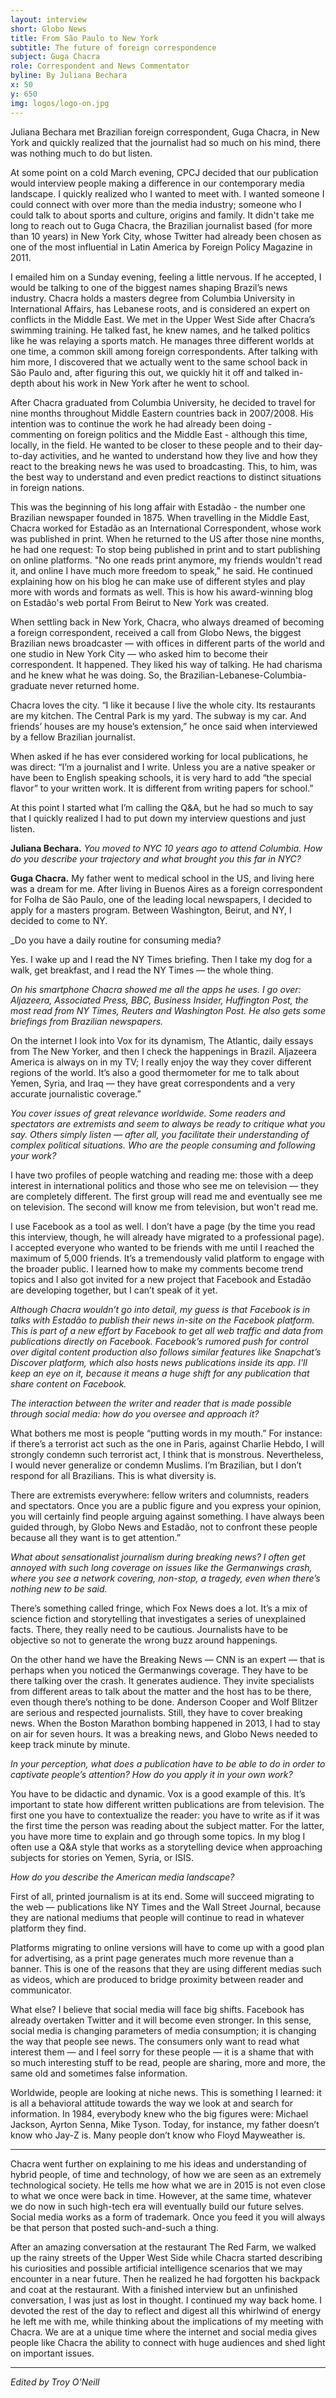 ```yaml
---
layout: interview
short: Globo News
title: From São Paulo to New York
subtitle: The future of foreign correspondence
subject: Guga Chacra
role: Correspondent and News Commentator
byline: By Juliana Bechara 
x: 50
y: 650
img: logos/logo-on.jpg
---
```



<p class="dek">Juliana Bechara met Brazilian foreign correspondent, Guga Chacra, in New York and quickly realized that the journalist had so much on his mind, there was nothing much to do but listen.</p>
   
At some point on a cold March evening, CPCJ decided that our publication would interview people making a difference in our contemporary media landscape. I quickly realized who I wanted to meet with. I wanted someone I could connect with over more than the media industry; someone who I could talk to about sports and culture, origins and family. It didn't take me long to reach out to Guga Chacra, the Brazilian journalist based (for more than 10 years) in New York City, whose Twitter had already been chosen as one of the most influential in Latin America by Foreign Policy Magazine in 2011.

I emailed him on a Sunday evening, feeling a little nervous. If he accepted, I would be talking to one of the biggest names shaping Brazil’s news industry. Chacra holds a masters degree from Columbia University in International Affairs, has Lebanese roots, and is considered an expert on conflicts in the Middle East. We met in the Upper West Side after Chacra’s swimming training. He talked fast, he knew names, and he talked politics like he was relaying a sports match. He manages three different worlds at one time, a common skill among foreign correspondents. After talking with him more, I discovered that we actually went to the same school back in São Paulo and, after figuring this out, we quickly hit it off and talked in-depth about his work in New York after he went to school. 

After Chacra graduated from Columbia University, he decided to travel for nine months throughout Middle Eastern countries back in 2007/2008. His intention was to continue the work he had already been doing - commenting on foreign politics and the Middle East - although this time, locally, in the field. He wanted to be closer to these people and to their day-to-day activities, and he wanted to understand how they live and how they react to the breaking news he was used to broadcasting. This, to him, was the best way to understand and even predict reactions to distinct situations in foreign nations.

This was the beginning of his long affair with Estadão - the number one Brazilian newspaper founded in 1875. When travelling in the Middle East, Chacra worked for Estadão as an International Correspondent, whose work was published in print. When he returned to the US after those nine months, he had one request: To stop being published in print and to start publishing on online platforms. "No one reads print anymore, my friends wouldn't read it, and online I have much more freedom to speak," he said. He continued explaining how on his blog he can make use of different styles and play more with words and formats as well. This is how his award-winning blog on Estadão's web portal From Beirut to New York was created.
  
When settling back in New York, Chacra, who always dreamed of becoming a foreign correspondent, received a call from Globo News, the biggest Brazilian news broadcaster — with offices in different parts of the world and one studio in New York City — who asked him to become their correspondent. It happened. They liked his way of talking. He had charisma and he knew what he was doing. So, the Brazilian-Lebanese-Columbia-graduate never returned home. 

Chacra loves the city. “I like it because I live the whole city. Its restaurants are my kitchen. The Central Park is my yard. The subway is my car. And friends’ houses are my house’s extension,”  he once said when interviewed by a fellow Brazilian journalist.
  
When asked if he has ever considered working for local publications, he was direct: “I’m a journalist and I write. Unless you are a native speaker or have been to English speaking schools, it is very hard to add “the special flavor” to your written work. It is different from writing papers for school.”

At this point I started what I’m calling the Q&A, but he had so much to say that I quickly realized I had to put down my interview questions and just listen.  

**Juliana Bechara.** _You moved to NYC 10 years ago to attend Columbia. How do you describe your trajectory and what brought you this far in NYC?_

**Guga Chacra.** My father went to medical school in the US, and living here was a dream for me. After living in Buenos Aires as a foreign correspondent for Folha de São Paulo, one of the leading local newspapers, I decided to apply for a masters program. Between Washington, Beirut, and NY, I decided to come to NY.
  
_Do you have a daily routine for consuming media?

Yes. I wake up and I read the NY Times briefing. Then I take my dog for a walk, get breakfast, and I read the NY Times — the whole thing. 

<em>On his smartphone Chacra showed me all the apps he uses. I go over: Aljazeera, Associated Press, BBC, Business Insider, Huffington Post, the most read from NY Times, Reuters and Washington Post. He also gets some briefings from Brazilian newspapers.</em>

On the internet I look into Vox for its dynamism, The Atlantic, daily essays from The New Yorker, and then I check the happenings in Brazil. Aljazeera America is always on in my TV; I really enjoy the way they cover different regions of the world. It’s also a good thermometer for me to talk about Yemen, Syria, and Iraq — they have great correspondents and a very accurate journalistic coverage.” 

_You cover issues of great relevance worldwide. Some readers and spectators are extremists and seem to always be ready to critique what you say. Others simply listen  —  after all, you facilitate their understanding of complex political situations. Who are the people consuming and following your work?_

I have two profiles of people watching and reading me: those with a deep interest in international politics and those who see me on television — they are completely different. The first group will read me and eventually see me on television. The second will know me from television, but won't read me.

I use Facebook as a tool as well. I don’t have a page (by the time you read this interview, though, he will already have migrated to a professional page). I accepted everyone who wanted to be friends with me until I reached the maximum of 5,000 friends. It’s a tremendously valid platform to engage with the broader public. I learned how to make my comments become trend topics and I also got invited for a new project that Facebook and Estadão are developing together, but I can’t speak of it yet.

<em>Although Chacra wouldn’t go into detail, my guess is that Facebook is in talks with Estadão to publish their news in-site on the Facebook platform. This is part of a new effort by Facebook to get all web traffic and data from publications directly on Facebook. Facebook’s rumored push for control over digital content production also follows similar features like Snapchat’s Discover platform, which also hosts news publications inside its app. I'll keep an eye on it, because it means a huge shift for any publication that share content on Facebook.</em>

_The interaction between the writer and reader that is made possible through social media: how do you oversee and approach it?_
 
What bothers me most is people “putting words in my mouth.” For instance: if there’s a terrorist act such as the one in Paris, against Charlie Hebdo, I will strongly condemn such terrorist act, I think that is monstrous. Nevertheless, I would never generalize or condemn Muslims. I’m Brazilian, but I don’t respond for all Brazilians. This is what diversity is. 

There are extremists everywhere: fellow writers and columnists, readers and spectators. Once you are a public figure and you express your opinion, you will certainly find people arguing against something. I have always been guided through, by Globo News and Estadão, not to confront these people because all they want is to get attention.”

_What about sensationalist journalism during breaking news? I often get annoyed with such long coverage on issues like the Germanwings crash, where you see a network covering, non-stop, a tragedy, even when there’s nothing new to be said._

There’s something called fringe, which Fox News does a lot. It’s a mix of science fiction and storytelling that investigates a series of unexplained facts. There, they really need to be cautious. Journalists have to be objective so not to generate the wrong buzz around happenings.

On the other hand we have the Breaking News — CNN is an expert — that is perhaps when you noticed the Germanwings coverage. They have to be there talking over the crash. It generates audience. They invite specialists from different areas to talk about the matter and the host has to be there, even though there’s nothing to be done. Anderson Cooper and Wolf Blitzer are serious and respected journalists. Still, they have to cover breaking news. When the Boston Marathon bombing happened in 2013, I had to stay on air for seven hours. It was a breaking news, and Globo News needed to keep track minute by minute.

_In your perception, what does a publication have to be able to do in order to captivate people’s attention? How do you apply it in your own work?_

You have to be didactic and dynamic. Vox is a good example of this. It’s important to state how different written publications are from television. The first one you have to contextualize the reader: you have to write as if it was the first time the person was reading about the subject matter. For the latter, you have more time to explain and go through some topics. In my blog I often use a Q&A style that works as a storytelling device when approaching subjects for stories on Yemen, Syria, or ISIS.

_How do you describe the American media landscape?_
  
First of all, printed journalism is at its end. Some will succeed migrating to the web — publications like NY Times and the Wall Street Journal, because they are national mediums that people will continue to read in whatever platform they find.

Platforms migrating to online versions will have to come up with a good plan for advertising, as a print page generates much more revenue than a banner. This is one of the reasons that they are using different medias such as videos, which are  produced to bridge proximity between reader and communicator.

What else? I believe that social media will face big shifts. Facebook has already overtaken Twitter and it will become even stronger. In this sense, social media is changing parameters of media consumption; it is changing the way that people see news. The consumers only want to read what interest them — and I feel sorry for these people — it is a shame that with so much interesting stuff to be read, people are sharing, more and more, the same old and sometimes false information. 

Worldwide, people are looking at niche news. This is something I learned: it is all a behavioral attitude towards the way we look at and search for information. In 1984, everybody knew who the big figures were: Michael Jackson, Ayrton Senna, Mike Tyson. Today, for instance, my father doesn’t know who Jay-Z is. Many people don’t know who Floyd Mayweather is.

---

Chacra went further on explaining to me his ideas and understanding of hybrid people, of time and technology, of how we are seen as an extremely technological society. He tells me how what we are in 2015 is not even close to what we once were back in time. However, at the same time, whatever we do now in such high-tech era will eventually build our future selves. Social media works as a form of trademark. Once you feed it you will always be that person that posted such-and-such a thing.

After an amazing conversation at the restaurant The Red Farm, we walked up the rainy streets of the Upper West Side while Chacra started describing his curiosities and possible artificial intelligence scenarios that we may encounter in a near future. Then he realized he had forgotten his backpack and coat at the restaurant. With a finished interview but an unfinished conversation, I was just as lost in thought. I continued my way back home. I devoted the rest of the day to reflect and digest all this whirlwind of energy he left me with me, while thinking about the implications of my meeting with Chacra. We are at a unique time where the internet and social media gives people like Chacra the ability to connect with huge audiences and shed light on important issues. 

---

<em>Edited by Troy O’Neill</em>
